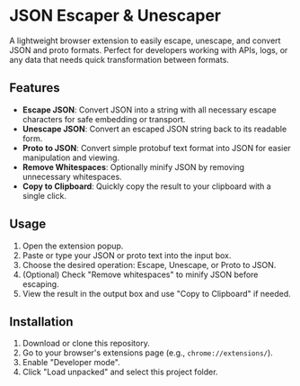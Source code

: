 # JSON Escaper & Unescaper

A lightweight browser extension to easily escape, unescape, and convert JSON and proto formats. Perfect for developers working with APIs, logs, or any data that needs quick transformation between formats.

## Features

- **Escape JSON**: Convert JSON into a string with all necessary escape characters for safe embedding or transport.
- **Unescape JSON**: Convert an escaped JSON string back to its readable form.
- **Proto to JSON**: Convert simple protobuf text format into JSON for easier manipulation and viewing.
- **Remove Whitespaces**: Optionally minify JSON by removing unnecessary whitespaces.
- **Copy to Clipboard**: Quickly copy the result to your clipboard with a single click.

## Usage

1. Open the extension popup.
2. Paste or type your JSON or proto text into the input box.
3. Choose the desired operation: Escape, Unescape, or Proto to JSON.
4. (Optional) Check "Remove whitespaces" to minify JSON before escaping.
5. View the result in the output box and use "Copy to Clipboard" if needed.

## Installation

1. Download or clone this repository.
2. Go to your browser's extensions page (e.g., `chrome://extensions/`).
3. Enable "Developer mode".
4. Click "Load unpacked" and select this project folder.
